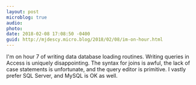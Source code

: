 ```yaml
---
layout: post
microblog: true
audio: 
photo: 
date: 2018-02-08 17:08:50 -0400
guid: http://mjdescy.micro.blog/2018/02/08/im-on-hour.html
---
```

I'm on hour 7 of writing data database loading routines. Writing queries in Access is uniquely disappointing. The syntax for joins is awful, the lack of case statements is unfortunate, and the query editor is primitive. I vastly prefer SQL Server, and MySQL is OK as well.
